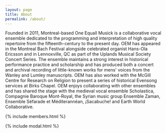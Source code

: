 ```yaml
---
layout: page
title: About
permalink: /about/
---
```

Founded in 2011, Montreal-based One Equall Musick is a collaborative vocal ensemble dedicated to the programming and interpretation of high quality repertoire from the fifteenth-century to the present day. OEM has appeared in the Montreal Bach Festival alongside celebrated organist Hans-Ola Ericsson and in Lennoxville, QC as part of the Uplands Musical Society Concert Series. The ensemble maintains a strong interest in historical performance practice and scholarship and has produced both a concert and archival recording of little-known works for mens' voices from the Wanley and Lumley manuscripts. OEM has also worked with the McGill Centre for Research on Religion to present a series of historical Evensong services at Birks Chapel. OEM enjoys collaborating with other ensembles and has shared the stage with the medieval vocal ensemble Scholastica, Compagnie Baroque Mont-Royal, the Syrian music group Ensemble Zaman, Ensemble Séfarade et Méditerannéan, ¡Sacabuche! and Earth World Collaborative. 

{% include members.html %}

{% include modal.html %}